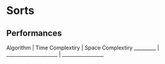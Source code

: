 # Sorts

## Performances

 Algorithm | Time Complextiry      | Space Complextiry 
 _________ | _____________________ | _________________ 
